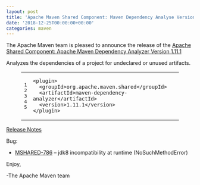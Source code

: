 ```yaml
---
layout: post
title: 'Apache Maven Shared Component: Maven Dependency Analyse Version 1.11.1'
date: '2018-12-25T00:00:00+00:00'
categories: maven
---
```

<div class="entry-content"><p>The Apache Maven team is pleased to announce the release of the
<a href="https://maven.apache.org/shared/maven-dependency-analyzer/">Apache Shared Component: Apache Maven Dependency Analyzer Version 1.11.1</a></p>

<p>Analyzes the dependencies of a project for undeclared or unused artifacts.</p>

<figure class='code'><figcaption><span></span></figcaption><div class="highlight"><table><tr><td class="gutter"><pre class="line-numbers"><span class='line-number'>1</span>
<span class='line-number'>2</span>
<span class='line-number'>3</span>
<span class='line-number'>4</span>
<span class='line-number'>5</span>
</pre></td><td class='code'><pre><code class='xml'><span class='line'><span class="nt">&lt;plugin&gt;</span>
</span><span class='line'>  <span class="nt">&lt;groupId&gt;</span>org.apache.maven.shared<span class="nt">&lt;/groupId&gt;</span>
</span><span class='line'>  <span class="nt">&lt;artifactId&gt;</span>maven-dependency-analyzer<span class="nt">&lt;/artifactId&gt;</span>
</span><span class='line'>  <span class="nt">&lt;version&gt;</span>1.11.1<span class="nt">&lt;/version&gt;</span>
</span><span class='line'><span class="nt">&lt;/plugin&gt;</span>
</span></code></pre></td></tr></table></div></figure>

<!-- more -->


<p><a href="https://issues.apache.org/jira/secure/ReleaseNote.jspa?projectId=12317922&amp;version=12344667">Release Notes</a></p>

<p>Bug:</p>

<ul>
<li><a href="https://issues.apache.org/jira/browse/MSHARED-786">MSHARED-786</a> &ndash; jdk8 incompatibility at runtime (NoSuchMethodError)</li>
</ul>


<p>Enjoy,</p>

<p>-The Apache Maven team</p>
</div>
